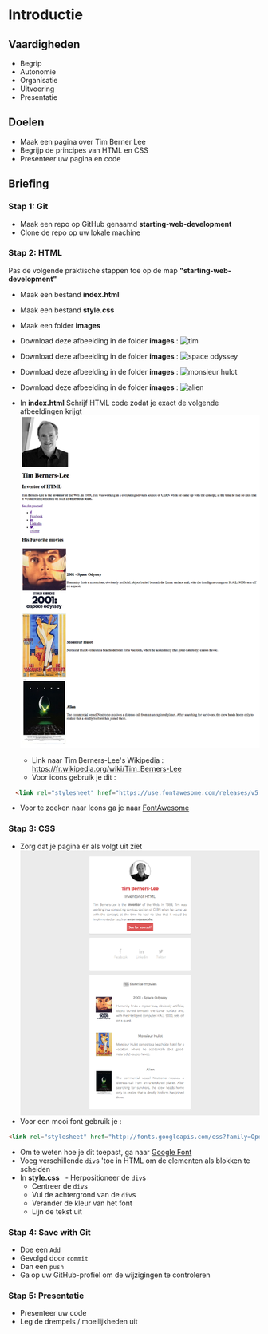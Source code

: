# Introductie

## Vaardigheden

- Begrip
- Autonomie
- Organisatie
- Uitvoering
- Presentatie

## Doelen

- Maak een pagina over Tim Berner Lee
- Begrijp de principes van HTML en CSS
- Presenteer uw pagina en code

## Briefing

### Stap 1: Git

- Maak een repo op GitHub genaamd **starting-web-development**
- Clone de repo op uw lokale machine

### Stap 2: HTML

Pas de volgende praktische stappen toe op de map **"starting-web-development"**

- Maak een bestand **index.html**
- Maak een bestand **style.css**
- Maak een folder **images**
- Download deze afbeelding in de folder **images** : ![tim](http://internethalloffame.org/sites/default/files/inductees/Berners-Lee_Tim.jpg)
- Download deze afbeelding in de folder **images** : ![space odyssey](http://lewagon.github.io/html-css-challenges/shared/images/space-odyssey.jpg)
- Download deze afbeelding in de folder **images** : ![monsieur hulot](http://lewagon.github.io/html-css-challenges/shared/images/monsieur-hulot.jpg)
- Download deze afbeelding in de folder **images** : ![alien](http://lewagon.github.io/html-css-challenges/shared/images/alien.jpg)

- In **index.html** Schrijf HTML code zodat je exact de volgende afbeeldingen krijgt ![Goal CSS](images/goal-html.png)
  - Link naar Tim Berners-Lee's Wikipedia : https://fr.wikipedia.org/wiki/Tim_Berners-Lee
  - Voor icons gebruik je dit :
  
```html
  <link rel="stylesheet" href="https://use.fontawesome.com/releases/v5.5.0/css/all.css" integrity="sha384-B4dIYHKNBt8Bc12p+WXckhzcICo0wtJAoU8YZTY5qE0Id1GSseTk6S+L3BlXeVIU" crossorigin="anonymous">
```
  - Voor te zoeken naar Icons ga je naar [FontAwesome](http://fontawesome.io/icons/)

### Stap 3: CSS

- Zorg dat je pagina er als volgt uit ziet ![Goal CSS](images/goal-css.png)
- Voor een mooi font gebruik je :

```html
<link rel="stylesheet" href="http://fonts.googleapis.com/css?family=Open+Sans:400,300,700|Montserrat:400,700">
```
- Om te weten hoe je dit toepast, ga naar [Google Font](https://fonts.google.com/?query=open&selection.family=Montserrat|Open+Sans)
- Voeg verschillende `div`s 'toe in HTML om de elementen als blokken te scheiden
- In **style.css**
  - Herpositioneer de `div`s
  - Centreer de `div`s
  - Vul de achtergrond van de `div`s
  - Verander de kleur van het font
  - Lijn de tekst uit

### Stap 4: Save with Git

- Doe een `Add`
- Gevolgd door `commit`
- Dan een `push`
- Ga op uw GitHub-profiel om de wijzigingen te controleren

### Stap 5: Presentatie

- Presenteer uw code
- Leg de drempels / moeilijkheden uit
